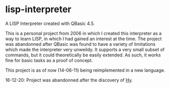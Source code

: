 lisp-interpreter
================

A LISP Interpreter created with QBasic 4.5.


This is a personal project from 2006 in which I created this interpreter as a way to learn LISP, in which I had gained an interest at the time. The project was abandonned after QBasic was found to have a variety of limitations which made the interpreter very unweildy. It supports a very small subset of commands, but it could theoretically be easily extended. As such, it works fine for basic tasks as a proof of concept.

This project is as of now (14-06-11) being reimplemented in a new language.

16-12-20: Project was abandonned after the discovery of [Hy](http://hylang.org).
